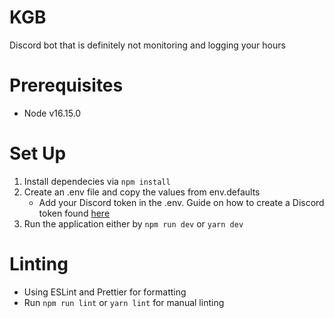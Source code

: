 # KGB
Discord bot that is definitely not monitoring and logging your hours

# Prerequisites
* Node v16.15.0

# Set Up
1. Install dependecies via `npm install`
2. Create an .env file and copy the values from env.defaults 
    * Add your Discord token in the .env. Guide on how to create a Discord token found [here](https://discordjs.guide/preparations/setting-up-a-bot-application.html#creating-your-bot)
3. Run the application either by `npm run dev` or `yarn dev`

# Linting
* Using ESLint and Prettier for formatting
* Run `npm run lint` or `yarn lint` for manual linting

